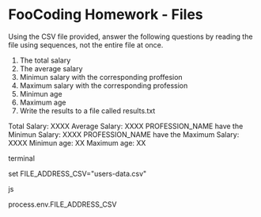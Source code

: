 # FooCoding Homework - Files

Using the CSV file provided, answer the following questions by reading the file using sequences, not the entire file at once.

1. The total salary
2. The average salary
3. Minimun salary with the corresponding proffesion
4. Maximum salary with the corresponding profession
5. Minimun age
6. Maximum age
7. Write the results to a file called results.txt

Total Salary: XXXX
Average Salary: XXXX
PROFESSION_NAME have the Minimun Salary: XXXX
PROFESSION_NAME have the Maximum Salary: XXXX
Minimun age: XX
Maximum age: XX


terminal

 set FILE_ADDRESS_CSV="users-data.csv" 

 js
 
 process.env.FILE_ADDRESS_CSV